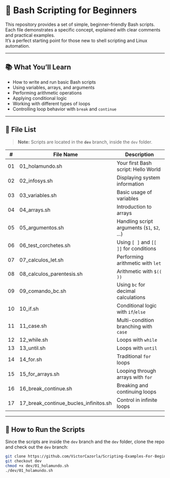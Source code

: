 # 🧮 Bash Scripting for Beginners

This repository provides a set of simple, beginner-friendly Bash scripts.  
Each file demonstrates a specific concept, explained with clear comments and practical examples.  
It’s a perfect starting point for those new to shell scripting and Linux automation.

---

## 📚 What You’ll Learn

- How to write and run basic Bash scripts  
- Using variables, arrays, and arguments  
- Performing arithmetic operations  
- Applying conditional logic  
- Working with different types of loops  
- Controlling loop behavior with `break` and `continue`

---

## 📁 File List

> **Note:** Scripts are located in the **`dev`** branch, inside the `dev` folder.

| #  | File Name                               | Description                                |
|----|----------------------------------------|--------------------------------------------|
| 01 | 01_holamundo.sh                        | Your first Bash script: Hello World        |
| 02 | 02_infosys.sh                         | Displaying system information              |
| 03 | 03_variables.sh                       | Basic usage of variables                   |
| 04 | 04_arrays.sh                         | Introduction to arrays                     |
| 05 | 05_argumentos.sh                     | Handling script arguments (`$1`, `$2`, ...)|
| 06 | 06_test_corchetes.sh                 | Using `[ ]` and `[[ ]]` for conditions     |
| 07 | 07_calculos_let.sh                   | Performing arithmetic with `let`           |
| 08 | 08_calculos_parentesis.sh             | Arithmetic with `$(( ))`                   |
| 09 | 09_comando_bc.sh                     | Using `bc` for decimal calculations        |
| 10 | 10_if.sh                           | Conditional logic with `if`/`else`         |
| 11 | 11_case.sh                         | Multi-condition branching with `case`      |
| 12 | 12_while.sh                        | Loops with `while`                         |
| 13 | 13_until.sh                        | Loops with `until`                         |
| 14 | 14_for.sh                          | Traditional `for` loops                    |
| 15 | 15_for_arrays.sh                   | Looping through arrays with `for`          |
| 16 | 16_break_continue.sh                 | Breaking and continuing loops              |
| 17 | 17_break_continue_bucles_infinitos.sh | Control in infinite loops                  |

---

## 🚀 How to Run the Scripts

Since the scripts are inside the `dev` branch and the `dev` folder, clone the repo and check out the `dev` branch:

```bash
git clone https://github.com/VictorCazorla/Scripting-Examples-For-Beginners.git
git checkout dev
chmod +x dev/01_holamundo.sh
./dev/01_holamundo.sh
